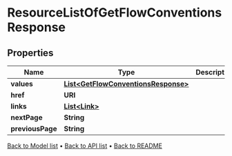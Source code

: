 

# ResourceListOfGetFlowConventionsResponse


## Properties

| Name | Type | Description | Notes |
|------------ | ------------- | ------------- | -------------|
|**values** | [**List&lt;GetFlowConventionsResponse&gt;**](GetFlowConventionsResponse.md) |  |  |
|**href** | **URI** |  |  [optional] |
|**links** | [**List&lt;Link&gt;**](Link.md) |  |  [optional] |
|**nextPage** | **String** |  |  [optional] |
|**previousPage** | **String** |  |  [optional] |



[Back to Model list](../README.md#documentation-for-models) &#8226; [Back to API list](../README.md#documentation-for-api-endpoints) &#8226; [Back to README](../README.md)


